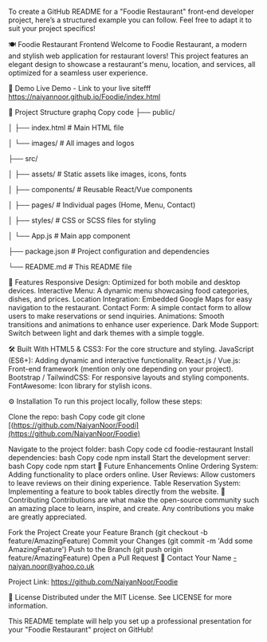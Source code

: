 
To create a GitHub README for a "Foodie Restaurant" front-end developer project, here’s a structured example you can follow. Feel free to adapt it to suit your project specifics!

🍽️ Foodie Restaurant Frontend
Welcome to Foodie Restaurant, a modern and stylish web application for restaurant lovers! This project features an elegant design to showcase a restaurant's menu, location, and services, all optimized for a seamless user experience.

🚀 Demo
Live Demo - Link to your live sitefff
https://naiyannoor.github.io/Foodie/index.html

📂 Project Structure
graphq
Copy code
├── public/

│   ├── index.html      # Main HTML file

│   └── images/         # All images and logos

├── src/

│   ├── assets/         # Static assets like images, icons, fonts

│   ├── components/     # Reusable React/Vue components

│   ├── pages/          # Individual pages (Home, Menu, Contact)

│   ├── styles/         # CSS or SCSS files for styling

│   └── App.js          # Main app component

├── package.json        # Project configuration and dependencies

└── README.md           # This README file



🎨 Features
Responsive Design: Optimized for both mobile and desktop devices.
Interactive Menu: A dynamic menu showcasing food categories, dishes, and prices.
Location Integration: Embedded Google Maps for easy navigation to the restaurant.
Contact Form: A simple contact form to allow users to make reservations or send inquiries.
Animations: Smooth transitions and animations to enhance user experience.
Dark Mode Support: Switch between light and dark themes with a simple toggle.


🛠️ Built With
HTML5 & CSS3: For the core structure and styling.
JavaScript (ES6+): Adding dynamic and interactive functionality.
React.js / Vue.js: Front-end framework (mention only one depending on your project).
Bootstrap / TailwindCSS: For responsive layouts and styling components.
FontAwesome: Icon library for stylish icons.

⚙️ Installation
To run this project locally, follow these steps:

Clone the repo:
bash
Copy code
git clone [(https://github.com/NaiyanNoor/Foodi](https://github.com/NaiyanNoor/Foodie)

Navigate to the project folder:
bash
Copy code
cd foodie-restaurant
Install dependencies:
bash
Copy code
npm install
Start the development server:
bash
Copy code
npm start
🌟 Future Enhancements
Online Ordering System: Adding functionality to place orders online.
User Reviews: Allow customers to leave reviews on their dining experience.
Table Reservation System: Implementing a feature to book tables directly from the website.
🤝 Contributing
Contributions are what make the open-source community such an amazing place to learn, inspire, and create. Any contributions you make are greatly appreciated.

Fork the Project
Create your Feature Branch (git checkout -b feature/AmazingFeature)
Commit your Changes (git commit -m 'Add some AmazingFeature')
Push to the Branch (git push origin feature/AmazingFeature)
Open a Pull Request
📧 Contact
Your Name -naiyan.noor@yahoo.co.uk

Project Link: https://github.com/NaiyanNoor/Foodie

📜 License
Distributed under the MIT License. See LICENSE for more information.

This README template will help you set up a professional presentation for your "Foodie Restaurant" project on GitHub!
